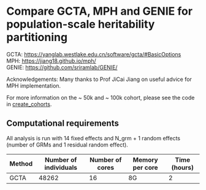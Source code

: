 # Compare GCTA, MPH and GENIE for population-scale heritability partitioning

GCTA: https://yanglab.westlake.edu.cn/software/gcta/#BasicOptions   
MPH: https://jiang18.github.io/mph/    
GENIE: https://github.com/sriramlab/GENIE/    

Acknowledgements: Many thanks to Prof JiCai Jiang on useful advice for MPH implementation. 

For more information on the ~ 50k and ~ 100k cohort, please see the code in [create_cohorts](create_cohorts). 

## Computational requirements

All analysis is run with 14 fixed effects and N_grm + 1 random effects (number of GRMs and 1 residual random effect).    

| Method | Number of individuals | Number of cores | Memory per core | Time (hours) |
| ------ | ------ | ------ | ------ | ------ | 
| GCTA | 48262 | 16 | 8G | 2 |

